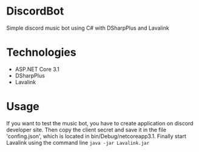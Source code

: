 # DiscordBot
Simple discord music bot using C# with DSharpPlus and Lavalink

# Technologies
- ASP.NET Core 3.1
- DSharpPlus
- Lavalink

# Usage
If you want to test the music bot, you have to create application on discord developer site. Then copy the client secret and save it in the file 'confing.json', which is located in bin/Debug/netcoreapp3.1. Finally start Lavalink using the command line `java -jar Lavalink.jar`
